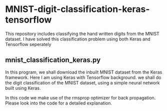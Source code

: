 # MNIST-digit-classification-keras-tensorflow
This repository includes classifying the hand written digits from the MNIST dataset. I have solved this classification problem using both Keras and Tensorflow seperately


## mnist_classification_keras.py


In this program, we shall download the inbuilt MNIST dataset from the Keras framework. Here I am using Keras with Tensorflow background. we shall do the digit classification of the MNIST dataset, using a simple neural network built using Keras. 

In this code we make use of the rmsprop optimizer for back propagation. Please look into the code for a detailed explanation.
